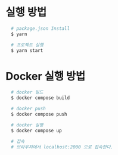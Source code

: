 # 실행 방법

```bash
  # package.json Install
  $ yarn

  # 프로젝트 실행
  $ yarn start
```

# Docker 실행 방법
```bash
  # docker 빌드
  $ docker compose build

  # docker push
  $ docker compose push

  # docker 실행
  $ docker compose up

  # 접속
  # 브라우져에서 localhost:2000 으로 접속한다.
```
